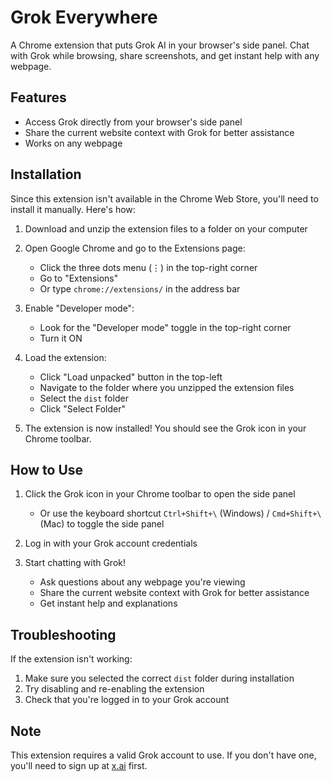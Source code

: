 # Grok Everywhere

A Chrome extension that puts Grok AI in your browser's side panel. Chat with Grok while browsing, share screenshots, and get instant help with any webpage.

## Features

- Access Grok directly from your browser's side panel
- Share the current website context with Grok for better assistance
- Works on any webpage

## Installation

Since this extension isn't available in the Chrome Web Store, you'll need to install it manually. Here's how:

1. Download and unzip the extension files to a folder on your computer

2. Open Google Chrome and go to the Extensions page:
   - Click the three dots menu (⋮) in the top-right corner
   - Go to "Extensions" 
   - Or type `chrome://extensions/` in the address bar

3. Enable "Developer mode":
   - Look for the "Developer mode" toggle in the top-right corner
   - Turn it ON

4. Load the extension:
   - Click "Load unpacked" button in the top-left
   - Navigate to the folder where you unzipped the extension files
   - Select the `dist` folder
   - Click "Select Folder"

5. The extension is now installed! You should see the Grok icon in your Chrome toolbar.

## How to Use

1. Click the Grok icon in your Chrome toolbar to open the side panel
   - Or use the keyboard shortcut `Ctrl+Shift+\` (Windows) / `Cmd+Shift+\` (Mac) to toggle the side panel

2. Log in with your Grok account credentials

3. Start chatting with Grok!
   - Ask questions about any webpage you're viewing
   - Share the current website context with Grok for better assistance
   - Get instant help and explanations

## Troubleshooting

If the extension isn't working:
1. Make sure you selected the correct `dist` folder during installation
2. Try disabling and re-enabling the extension
3. Check that you're logged in to your Grok account

## Note

This extension requires a valid Grok account to use. If you don't have one, you'll need to sign up at [x.ai](https://x.ai) first.
